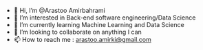 - 👋 Hi, I’m @Arastoo Amirbahrami
- 👀 I’m interested in Back-end software engineering/Data Science
- 🌱 I’m currently learning Machine Learning and Data Science
- 💞️ I’m looking to collaborate on anything I can
- 📫 How to reach me : arastoo.amirki@gmail.com


